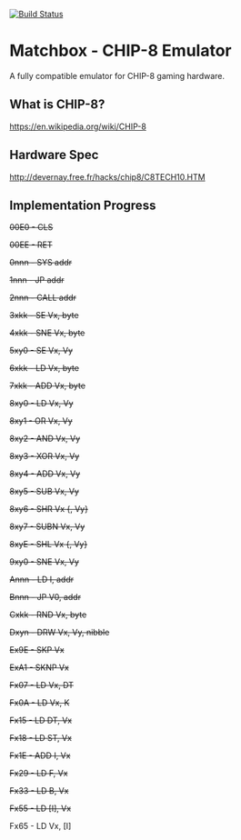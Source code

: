 [![Build Status](https://travis-ci.org/turingincomplete/MatchboxChip8.svg?branch=master)](https://travis-ci.org/turingincomplete/MatchboxChip8)

# Matchbox - CHIP-8 Emulator
A fully compatible emulator for CHIP-8 gaming hardware.

## What is CHIP-8?
https://en.wikipedia.org/wiki/CHIP-8

## Hardware Spec
http://devernay.free.fr/hacks/chip8/C8TECH10.HTM

## Implementation Progress
~~00E0 - CLS~~

~~00EE - RET~~

~~0nnn - SYS addr~~

~~1nnn - JP addr~~

~~2nnn - CALL addr~~

~~3xkk - SE Vx, byte~~

~~4xkk - SNE Vx, byte~~

~~5xy0 - SE Vx, Vy~~

~~6xkk - LD Vx, byte~~

~~7xkk - ADD Vx, byte~~

~~8xy0 - LD Vx, Vy~~

~~8xy1 - OR Vx, Vy~~

~~8xy2 - AND Vx, Vy~~

~~8xy3 - XOR Vx, Vy~~

~~8xy4 - ADD Vx, Vy~~

~~8xy5 - SUB Vx, Vy~~

~~8xy6 - SHR Vx {, Vy}~~

~~8xy7 - SUBN Vx, Vy~~

~~8xyE - SHL Vx {, Vy}~~

~~9xy0 - SNE Vx, Vy~~

~~Annn - LD I, addr~~

~~Bnnn - JP V0, addr~~

~~Cxkk - RND Vx, byte~~

~~Dxyn - DRW Vx, Vy, nibble~~

~~Ex9E - SKP Vx~~

~~ExA1 - SKNP Vx~~

~~Fx07 - LD Vx, DT~~

~~Fx0A - LD Vx, K~~

~~Fx15 - LD DT, Vx~~

~~Fx18 - LD ST, Vx~~

~~Fx1E - ADD I, Vx~~

~~Fx29 - LD F, Vx~~

~~Fx33 - LD B, Vx~~

~~Fx55 - LD [I], Vx~~

Fx65 - LD Vx, [I]

